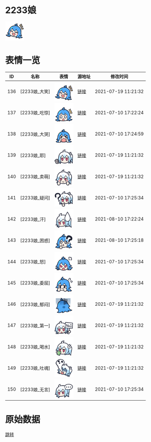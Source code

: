 # 2233娘

<img src="./cover.png" height="60" alt="cover" />

# 表情一览

|ID|名称|表情|源地址|修改时间|
|----|----|----|----|----|
|136|[2233娘_大笑]|<img src="./pic/000136_%5B2233娘_大笑%5D.png" height="60" alt="大笑"/>|[链接](http://i0.hdslb.com/bfs/emote/16b8794be990cefa6caeba4d901b934a227ee3b8.png)|2021-07-19 11:21:32|
|137|[2233娘_吃惊]|<img src="./pic/000137_%5B2233娘_吃惊%5D.png" height="60" alt="吃惊"/>|[链接](http://i0.hdslb.com/bfs/emote/d1628c43d35b1530c0504a643ff80b6189fa0a43.png)|2021-07-10 17:22:24|
|138|[2233娘_大哭]|<img src="./pic/000138_%5B2233娘_大哭%5D.png" height="60" alt="大哭"/>|[链接](http://i0.hdslb.com/bfs/emote/476a2a60f6e337b8c0697a592e0aa82781f6b33b.png)|2021-07-10 17:24:59|
|139|[2233娘_耶]|<img src="./pic/000139_%5B2233娘_耶%5D.png" height="60" alt="耶"/>|[链接](http://i0.hdslb.com/bfs/emote/d7178e258a0efc969b65ccc2b1322fb235f5dff4.png)|2021-07-19 11:21:32|
|140|[2233娘_卖萌]|<img src="./pic/000140_%5B2233娘_卖萌%5D.png" height="60" alt="卖萌"/>|[链接](http://i0.hdslb.com/bfs/emote/ea893aa25355de95ab4f03c2dad3f0c58d0c159e.png)|2021-07-19 11:21:32|
|141|[2233娘_疑问]|<img src="./pic/000141_%5B2233娘_疑问%5D.png" height="60" alt="疑问"/>|[链接](http://i0.hdslb.com/bfs/emote/0b41f509351958dbb63d472fec0132d1bd03bd14.png)|2021-07-10 17:25:34|
|142|[2233娘_汗]|<img src="./pic/000142_%5B2233娘_汗%5D.png" height="60" alt="汗"/>|[链接](http://i0.hdslb.com/bfs/emote/247cd9df8cdf84b18368c21e3b2dd374e84c0927.png)|2021-08-10 17:22:24|
|143|[2233娘_困惑]|<img src="./pic/000143_%5B2233娘_困惑%5D.png" height="60" alt="困惑"/>|[链接](http://i0.hdslb.com/bfs/emote/714eeb4eae0d0933b4ff08b7df788b1982f6b940.png)|2021-08-10 17:25:18|
|144|[2233娘_怒]|<img src="./pic/000144_%5B2233娘_怒%5D.png" height="60" alt="怒"/>|[链接](http://i0.hdslb.com/bfs/emote/f31953119c51b9748016440ac0b632f779929b37.png)|2021-07-10 17:25:34|
|145|[2233娘_委屈]|<img src="./pic/000145_%5B2233娘_委屈%5D.png" height="60" alt="委屈"/>|[链接](http://i0.hdslb.com/bfs/emote/d9d0bf9d358af8d5761093ec66d4e3f60d963a63.png)|2021-07-10 17:25:34|
|146|[2233娘_郁闷]|<img src="./pic/000146_%5B2233娘_郁闷%5D.png" height="60" alt="郁闷"/>|[链接](http://i0.hdslb.com/bfs/emote/485203fe7100f2c8fc40b2800a18fe20b35f2f1a.png)|2021-07-19 11:21:32|
|147|[2233娘_第一]|<img src="./pic/000147_%5B2233娘_第一%5D.png" height="60" alt="第一"/>|[链接](http://i0.hdslb.com/bfs/emote/3754ee6e5985bd0bd7dfb668981f2a8733398ebd.png)|2021-07-19 11:21:32|
|148|[2233娘_喝水]|<img src="./pic/000148_%5B2233娘_喝水%5D.png" height="60" alt="喝水"/>|[链接](http://i0.hdslb.com/bfs/emote/695bf5429472049b52c1e0de586f8a2511195a23.png)|2021-07-19 11:21:32|
|149|[2233娘_吐魂]|<img src="./pic/000149_%5B2233娘_吐魂%5D.png" height="60" alt="吐魂"/>|[链接](http://i0.hdslb.com/bfs/emote/e999af499edf38a91ca68b1a9d2f97042c1d6734.png)|2021-07-19 11:21:32|
|150|[2233娘_无言]|<img src="./pic/000150_%5B2233娘_无言%5D.png" height="60" alt="无言"/>|[链接](http://i0.hdslb.com/bfs/emote/fdb5870f32cfaf7949e0f88a13f6feba4a48b719.png)|2021-07-10 17:25:34|

# 原始数据

[跳转](./raw.json)

